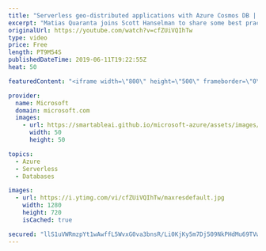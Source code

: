 ```yaml
---
title: "Serverless geo-distributed applications with Azure Cosmos DB | Azure Friday"
excerpt: "Matias Quaranta joins Scott Hanselman to share some best practices for creating serverless geo-distributed applications with Azure Cosmos DB. With the native integration between Azure Cosmos DB and Azure Functions, you can create database triggers, input bindings, and output bindings directly from your"
originalUrl: https://youtube.com/watch?v=cfZUiVQIhTw
type: video
price: Free
length: PT9M54S
publishedDateTime: 2019-06-11T19:22:55Z
heat: 50

featuredContent: "<iframe width=\"800\" height=\"500\" frameborder=\"0\" src=\"https://www.youtube.com/embed/cfZUiVQIhTw\" allow=\"accelerometer; autoplay; encrypted-media; gyroscope; picture-in-picture\" allowfullscreen></iframe>"

provider:
  name: Microsoft
  domain: microsoft.com
  images:
    - url: https://smartableai.github.io/microsoft-azure/assets/images/organizations/microsoft.com-50x50.jpg
      width: 50
      height: 50

topics:
  - Azure
  - Serverless
  - Databases

images:
  - url: https://i.ytimg.com/vi/cfZUiVQIhTw/maxresdefault.jpg
    width: 1280
    height: 720
    isCached: true

secured: "llS1uVWRmzpYt1wAwffL5WvxG0va3bnsR/Li0KjKy5m7Dj509NkPHdMu69TVw2SStMh/0EHEk7n8saSTg/oqpns/HrKW0ThYdxD7ZXgvWor/n2FbuqlbPzK9Dt5DVPM4QyZs1zTi9h/OnnkiXq/L2lmHliCSCG1bkeftf7Il91gVScRfBg/11Vj+t7yW8A0/tQdDteuxqAX2A2pMn4lBNcm6FRWNcoap93JEheFwUmMNI81IIBpmzcw4rgWvBzCxcxyp/9mp9qJlMP6Jw6yjeXND+Tm0XSkRw6gs/rMoPq9GMbsWamP45EKMBAgcOeobR4E4zRFIdxL2WCXV3eXGXMT/tVb0tHwztSi7qONRF2fbAi5P0lQHdsmp5vNK+8gZEKnQ5zFKBOFWY5aLzZRXMXNLHmvRRCSsBeNInPRx7iA=;WJCnIp/TD/rcz6MDdvR8fQ=="
---
```


